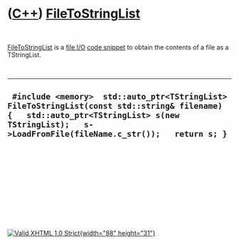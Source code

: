 



 

 

 

 

 

([C++](Cpp.htm)) [FileToStringList](CppFileToStringList.htm)
============================================================

 

[FileToStringList](CppFileToStringList.htm) is a [file
I/O](CppFileIo.htm) [code snippet](CppCodeSnippets.htm) to obtain the
contents of a file as a TStringList.

 

  ------------------------------------------------------------------------------------------------------------------------------------------------------------------------------------------------------
  ` #include <memory>  std::auto_ptr<TStringList> FileToStringList(const std::string& filename) {   std::auto_ptr<TStringList> s(new TStringList);   s->LoadFromFile(fileName.c_str());   return s; }`
  ------------------------------------------------------------------------------------------------------------------------------------------------------------------------------------------------------

 

 

 

 

 





 

[![Valid XHTML 1.0 Strict](valid-xhtml10.png){width="88"
height="31"}](http://validator.w3.org/check?uri=referer)
